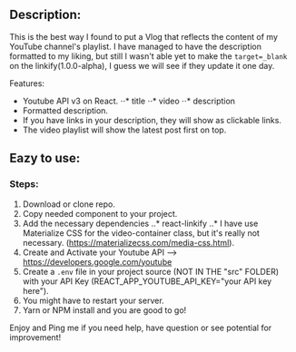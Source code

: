 ## Description:
This is the best way I found to put a Vlog that reflects the content of my YouTube channel's playlist. I have managed to have the description formatted to my liking, but still I wasn't able yet to make the `target=_blank` on the linkify(1.0.0-alpha), I guess we will see if they update it one day.

Features:
* Youtube API v3 on React.
⋅⋅* title
⋅⋅* video
⋅⋅* description
* Formatted description.
* If you have links in your description, they will show as clickable links.
* The video playlist will show the latest post first on top.


## Eazy to use:
### Steps: 
1. Download or clone repo.
2. Copy needed component to your project.
3. Add the necessary dependencies
..* react-linkify
..* I have use Materialize CSS for the video-container class, but it's really not necessary. (https://materializecss.com/media-css.html).
4. Create and Activate your Youtube API --> https://developers.google.com/youtube
5. Create a `.env` file in your project source (NOT IN THE "src" FOLDER) with your API Key (REACT_APP_YOUTUBE_API_KEY="your API key here").
6. You might have to restart your server.
7. Yarn or NPM install and you are good to go!

Enjoy and Ping me if you need help, have question or see potential for improvement!
